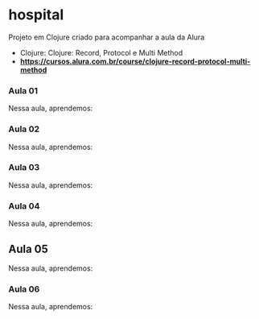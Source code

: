 # hospital

Projeto em Clojure criado para acompanhar a aula da Alura

- Clojure: Clojure: Record, Protocol e Multi Method
- **https://cursos.alura.com.br/course/clojure-record-protocol-multi-method**

### Aula 01
Nessa aula, aprendemos:


### Aula 02
Nessa aula, aprendemos:


### Aula 03
Nessa aula, aprendemos:


### Aula 04 
Nessa aula, aprendemos:


## Aula 05
Nessa aula, aprendemos:


### Aula 06
Nessa aula, aprendemos:
